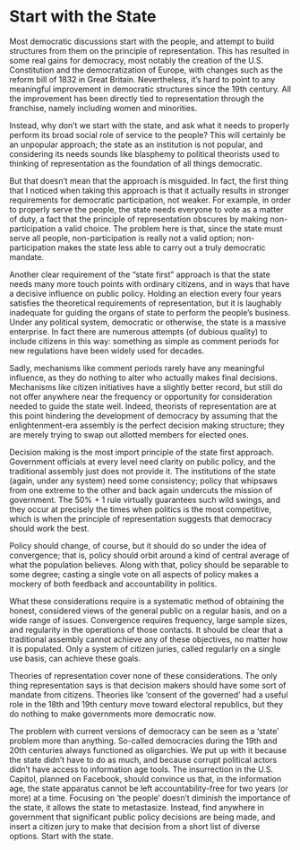 # Start with the State

Most democratic discussions start with the people, and attempt to build structures from them on the principle of representation. This has resulted in some real gains for democracy, most notably the creation of the U.S. Constitution and the democratization of Europe, with changes such as the reform bill of 1832 in Great Britain. Nevertheless, it’s hard to point to any meaningful improvement in democratic structures since the 19th century. All the improvement has been directly tied to representation through the franchise, namely including women and minorities.

Instead, why don’t we start with the state, and ask what it needs to properly perform its broad social role of service to the people? This will certainly be an unpopular approach; the state as an institution is not popular, and considering its needs sounds like blasphemy to political theorists used to thinking of representation as the foundation of all things democratic.

But that doesn’t mean that the approach is misguided. In fact, the first thing that I noticed when taking this approach is that it actually results in stronger requirements for democratic participation, not weaker. For example, in order to properly serve the people, the state needs everyone to vote as a matter of duty, a fact that the principle of representation obscures by making non-participation a valid choice. The problem here is that, since the state must serve all people, non-participation is really not a valid option; non-participation makes the state less able to carry out a truly democratic mandate.

Another clear requirement of the “state first” approach is that the state needs many more touch points with ordinary citizens, and in ways that have a decisive influence on public policy. Holding an election every four years satisfies the theoretical requirements of representation, but it is laughably inadequate for guiding the organs of state to perform the people’s business. Under any political system, democratic or otherwise, the state is a massive enterprise. In fact there are numerous attempts (of dubious quality) to include citizens in this way: something as simple as comment periods for new regulations have been widely used for decades.

Sadly, mechanisms like comment periods rarely have any meaningful influence, as they do nothing to alter who actually makes final decisions. Mechanisms like citizen initiatives have a slightly better record, but still do not offer anywhere near the frequency or opportunity for consideration needed to guide the state well. Indeed, theorists of representation are at this point hindering the development of democracy by assuming that the enlightenment-era assembly is the perfect decision making structure; they are merely trying to swap out allotted members for elected ones.

Decision making is the most import principle of the state first approach. Government officials at every level need clarity on public policy, and the traditional assembly just does not provide it. The institutions of the state (again, under any system) need some consistency; policy that whipsaws from one extreme to the other and back again undercuts the mission of government. The 50% + 1 rule virtually guarantees such wild swings, and they occur at precisely the times when politics is the most competitive, which is when the principle of representation suggests that democracy should work the best.

Policy should change, of course, but it should do so under the idea of convergence; that is, policy should orbit around a kind of central average of what the population believes. Along with that, policy should be separable to some degree; casting a single vote on all aspects of policy makes a mockery of both feedback and accountability in politics.

What these considerations require is a systematic method of obtaining the honest, considered views of the general public on a regular basis, and on a wide range of issues. Convergence requires frequency, large sample sizes, and regularity in the operations of those contacts. It should be clear that a traditional assembly cannot achieve any of these objectives, no matter how it is populated. Only a system of citizen juries, called regularly on a single use basis, can achieve these goals.

Theories of representation cover none of these considerations. The only thing representation says is that decision makers should have some sort of mandate from citizens. Theories like ‘consent of the governed’ had a useful role in the 18th and 19th century move toward electoral republics, but they do nothing to make governments more democratic now.

The problem with current versions of democracy can be seen as a ‘state’ problem more than anything. So-called democracies during the 19th and 20th centuries always functioned as oligarchies. We put up with it because the state didn’t have to do as much, and because corrupt political actors didn’t have access to information age tools. The insurrection in the U.S. Capitol, planned on Facebook, should convince us that, in the information age, the state apparatus cannot be left accountability-free for two years (or more) at a time. Focusing on ‘the people’ doesn’t diminish the importance of the state, it allows the state to metastasize. Instead, find anywhere in government that significant public policy decisions are being made, and insert a citizen jury to make that decision from a short list of diverse options. Start with the state.
